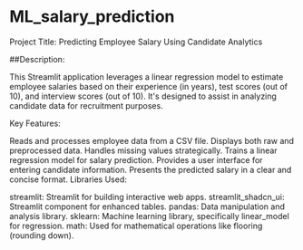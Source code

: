 # ML_salary_prediction
Project Title: Predicting Employee Salary Using Candidate Analytics

##Description:

This Streamlit application leverages a linear regression model to estimate employee salaries based on their experience (in years), test scores (out of 10), and interview scores (out of 10). It's designed to assist in analyzing candidate data for recruitment purposes.

Key Features:

Reads and processes employee data from a CSV file.
Displays both raw and preprocessed data.
Handles missing values strategically.
Trains a linear regression model for salary prediction.
Provides a user interface for entering candidate information.
Presents the predicted salary in a clear and concise format.
Libraries Used:

streamlit: Streamlit for building interactive web apps.
streamlit_shadcn_ui: Streamlit component for enhanced tables.
pandas: Data manipulation and analysis library.
sklearn: Machine learning library, specifically linear_model for regression.
math: Used for mathematical operations like flooring (rounding down).
